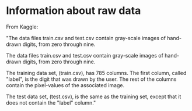 Information about raw data
==========================

From Kaggle:

"The data files train.csv and test.csv contain gray-scale images of hand-drawn digits, from zero through nine.

The data files train.csv and test.csv contain gray-scale images of hand-drawn digits, from zero through nine.

The training data set, (train.csv), has 785 columns. The first column, called "label", is the digit that was drawn by the user. The rest of the columns contain the pixel-values of the associated image.

The test data set, (test.csv), is the same as the training set, except that it does not contain the "label" column."
